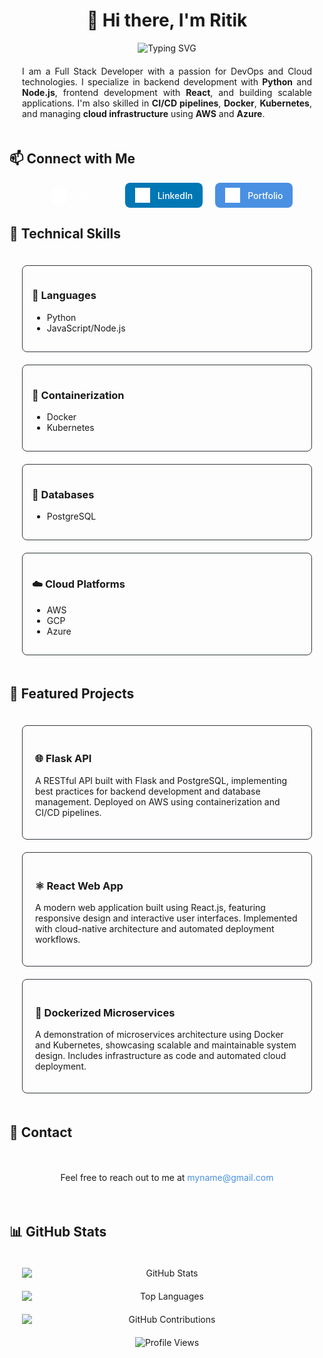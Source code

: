 # <div align="center">👋 Hi there, I'm Ritik</div>

<div align="center">
  <img src="https://readme-typing-svg.herokuapp.com?font=Fira+Code&pause=1000&color=4A90E2&center=true&vCenter=true&width=435&lines=Full+Stack+Developer;DevOps+Engineer;Cloud+Enthusiast" alt="Typing SVG" />
</div>

<div style="text-align: justify; padding: 20px;">
I am a Full Stack Developer with a passion for DevOps and Cloud technologies. I specialize in backend development with <strong>Python</strong> and <strong>Node.js</strong>, frontend development with <strong>React</strong>, and building scalable applications. I'm also skilled in <strong>CI/CD pipelines</strong>, <strong>Docker</strong>, <strong>Kubernetes</strong>, and managing <strong>cloud infrastructure</strong> using <strong>AWS</strong> and <strong>Azure</strong>.
</div>

## 📫 Connect with Me

<div align="center" style="display: flex; justify-content: center; gap: 20px;">
  <a href="https://github.com/ritikdoijod" target="_blank" style="text-decoration: none; display: inline-block; background-image: url(https://placehold.co/100x36/24292e/24292e.png); padding: 8px 16px; border-radius: 8px;">
    <img src="./assets/icons/github.svg" alt="GitHub" width="24" height="24" style="vertical-align: middle; margin-right: 8px"/>
    <span style="color: white; font-weight: 500; vertical-align: middle;">GitHub</span>
  </a>
  <a href="https://linkedin.com/in/ritikdoijod" target="_blank" style="text-decoration: none; display: inline-block; background: #0077b5; padding: 8px 16px; border-radius: 8px;">
    <img src="./assets/icons/linkedin-in.svg" alt="LinkedIn" width="24" height="24" style="vertical-align: middle; margin-right: 8px"/>
    <span style="color: white; font-weight: 500; vertical-align: middle;">LinkedIn</span>
  </a>
  <a href="https://ritikdoijod.netlify.app" target="_blank" style="text-decoration: none; display: inline-block; background: #4a90e2; padding: 8px 16px; border-radius: 8px;">
    <img src="./assets/icons/globe.svg" alt="Portfolio" width="24" height="24" style="vertical-align: middle; margin-right: 8px"/>
    <span style="color: white; font-weight: 500; vertical-align: middle;">Portfolio</span>
  </a>
</div>

## 🔧 Technical Skills

<div style="display: grid; grid-template-columns: repeat(auto-fit, minmax(250px, 1fr)); gap: 20px; padding: 20px;">
  <div style="background: #ffffff10; padding: 15px; border-radius: 8px; border: 1px solid #30363d;">
    <h3>🚀 Languages</h3>
    <ul>
      <li>Python</li>
      <li>JavaScript/Node.js</li>
    </ul>
  </div>
  <div style="background: #ffffff10; padding: 15px; border-radius: 8px; border: 1px solid #30363d;">
    <h3>🐳 Containerization</h3>
    <ul>
      <li>Docker</li>
      <li>Kubernetes</li>
    </ul>
  </div>
  <div style="background: #ffffff10; padding: 15px; border-radius: 8px; border: 1px solid #30363d;">
    <h3>💾 Databases</h3>
    <ul>
      <li>PostgreSQL</li>
    </ul>
  </div>
  <div style="background: #ffffff10; padding: 15px; border-radius: 8px; border: 1px solid #30363d;">
    <h3>☁️ Cloud Platforms</h3>
    <ul>
      <li>AWS</li>
      <li>GCP</li>
      <li>Azure</li>
    </ul>
  </div>
</div>

## 🚀 Featured Projects

<div style="display: grid; grid-template-columns: repeat(auto-fit, minmax(300px, 1fr)); gap: 20px; padding: 20px;">
  <div style="background: #ffffff10; padding: 20px; border-radius: 8px; border: 1px solid #30363d;">
    <h3>🌐 Flask API</h3>
    <p>A RESTful API built with Flask and PostgreSQL, implementing best practices for backend development and database management. Deployed on AWS using containerization and CI/CD pipelines.</p>
  </div>
  <div style="background: #ffffff10; padding: 20px; border-radius: 8px; border: 1px solid #30363d;">
    <h3>⚛️ React Web App</h3>
    <p>A modern web application built using React.js, featuring responsive design and interactive user interfaces. Implemented with cloud-native architecture and automated deployment workflows.</p>
  </div>
  <div style="background: #ffffff10; padding: 20px; border-radius: 8px; border: 1px solid #30363d;">
    <h3>🔄 Dockerized Microservices</h3>
    <p>A demonstration of microservices architecture using Docker and Kubernetes, showcasing scalable and maintainable system design. Includes infrastructure as code and automated cloud deployment.</p>
  </div>
</div>

## 📧 Contact

<div align="center" style="padding: 20px;">
  <p>Feel free to reach out to me at <a href="mailto:myname@gmail.com" style="color: #4a90e2; text-decoration: none;">myname@gmail.com</a></p>
</div>

## 📊 GitHub Stats

<div align="center" style="display: grid; grid-template-columns: repeat(auto-fit, minmax(300px, 1fr)); gap: 20px; padding: 20px;">
  <img src="https://github-readme-stats.vercel.app/api?username=ritikdoijod&show_icons=true&theme=tokyonight" alt="GitHub Stats" />
  <img src="https://github-readme-stats.vercel.app/api/top-langs/?username=ritikdoijod&layout=compact&theme=tokyonight" alt="Top Languages" />
  <img src="https://github-readme-streak-stats.herokuapp.com/?user=ritikdoijod&theme=tokyonight" alt="GitHub Contributions" />
</div>

<div align="center">
  <img src="https://komarev.com/ghpvc/?username=ritikdoijod&color=blue" alt="Profile Views" />
</div>
